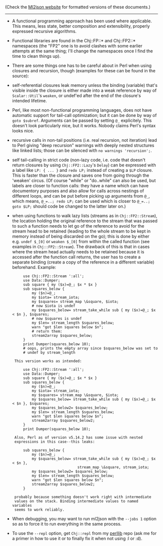 (Check the [Ml2json website](http://ml2json.christianjaeger.ch/) for
formatted versions of these documents.)

---

* A functional programming approach has been used where applicable. This
means, less state, better composition and extensibility, properly
expressed recursive algorithms.

* Functional libraries are found in the Chj::FP::* and Chj::FP2::*
namespaces (the "FP2" one is to avoid clashes with some earlier
attempts at the same thing; I'll change the namespaces once I find the
time to clean things up).

* There are some things one has to be careful about in Perl when using
closures and recursion, though (examples for these can be found in the
source):

 - self-referential closures leak memory unless the binding (variable)
 that's visible inside the closure is either made into a weak
 reference by way of `Scalar::Util`'s `weaken`, or undef'ed after the
 end of the closure's intended lifetime.

 - Perl, like most non-functional programming languages, does not have
 automatic support for tail-call optimization; but it can be done by
 way of `goto $subref`. Arguments can be passed by setting `@_`
 explicitely. This doesn't look particularly nice, but it
 works. Nobody claims Perl's syntax looks nice.

 - recursive calls in non-tail positions (i.e. real recursion, not
 iteration) lead to Perl giving "deep recursion" warnings with deeply
 nested structures like linked lists; those can be silenced with `no
 warnings 'recursion';`.

 - self tail-calling in strict code (non-lazy code, i.e. code that
 doesn't return closures by using `Chj::FP2::Lazy`'s `Delay`) can be
 expressed with a label like `LP: { ... }` and `redo LP;` instead of
 creating a `$LP` closure. This is faster than the closure and saves one
 from going through the 'weaken' circus. (Of course "while" or
 "do..while" can also be used, but labels are closer to function
 calls: they have a name which can have documentory purposes and also
 allow for calls across nestings of different loops, and can be put
 before picking up arguments from `@_`, which means, `@_=..; redo LP;`
 can be used which is closer to `@_=..; goto $LP;` should code be
 changed to the latter later on.)

 - when using functions to walk lazy lists (streams as in
 `Chj::FP2::Stream`), the location holding the original reference to the
 stream that was passed to such a function needs to let go of the
 reference to avoid for the stream head to be retained (leading to the
 whole stream to be kept in memory instead of being discarded on the
 go); this is done by either e.g. `undef $_[0]` or `weaken $_[0]` from
 within the called function (see examples in `Chj::FP2::Stream`). The
 drawback of this is that in cases where the stream head actually
 needs to be retained because it is accessed after the function call
 returns, the user has to create a separate binding (create a copy of
 the reference in a different variable) beforehand. Example:

            use Chj::FP2::Stream ':all';
            use Data::Dumper;
            sub square { my ($x)=@_; $x * $x }
            sub squares_below {
                my ($n)=@_;
                my $iota= stream_iota;
                my $squares= stream_map \&square, $iota;
                # now $iota is undef
                my $squares_below= stream_take_while sub { my ($x)=@_; $x < $n }, $squares;
                # now $squares is undef
                my $len= stream_length $squares_below;
                warn "got $len squares below $n";
                # return them:
                stream2array $squares_below;
            }
            print Dumper(squares_below 10);
            # oops, prints the empty array since $squares_below was set to
            # undef by stream_length

        This version works as intended:

            use Chj::FP2::Stream ':all';
            use Data::Dumper;
            sub square { my ($x)=@_; $x * $x }
            sub squares_below {
                my ($n)=@_;
                my $iota= stream_iota;
                my $squares= stream_map \&square, $iota;
                my $squares_below= stream_take_while sub { my ($x)=@_; $x < $n }, $squares;
                my $squares_below2= $squares_below;
                my $len= stream_length $squares_below;
                warn "got $len squares below $n";
                stream2array $squares_below2;
            }
            print Dumper(squares_below 10);

        Also, Perl as of version v5.14.2 has some issue with nested
        expressions in this case--this leaks:

            sub squares_below {
                my ($n)=@_;
                my $squares_below= stream_take_while sub { my ($x)=@_; $x < $n },
                                     stream_map \&square, stream_iota;
                my $squares_below2= $squares_below;
                my $len= stream_length $squares_below;
                warn "got $len squares below $n";
                stream2array $squares_below2;
            }

        probably because something doesn't work right with intermediate
        values on the stack. Binding intermediate values to named variables
        seems to work reliably.

* When debugging, you may want to run ml2json with the `--jobs 1` option
so as to force it to run everything in the same process.

* To use the `--repl` option, get `Chj::repl` from my [perllib][1] repo
 (ask me for a primer in how to use it or to finally fix it when not
 using :l or :d).

 [1]: https://github.com/pflanze/chj-perllib
